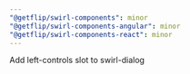 ```yaml
---
"@getflip/swirl-components": minor
"@getflip/swirl-components-angular": minor
"@getflip/swirl-components-react": minor
---
```


Add left-controls slot to swirl-dialog
